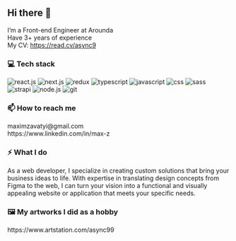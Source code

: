 ## Hi there 👋

I’m a Front-end Engineer at Arounda <br/>
Have 3+ years of experience <br/>
My CV: https://read.cv/async9

### 💻 Tech stack

<div display="flex">
  <img src="https://img.shields.io/badge/react.js-black?style=for-the-badge&logo=react&logoColor=white" alt="react.js"/>
  <img src="https://img.shields.io/badge/next.js-black?style=for-the-badge&logo=next.js&logoColor=white" alt="next.js"/>
  <img src="https://img.shields.io/badge/redux-black?style=for-the-badge&logo=redux&logoColor=white" alt="redux"/>
  <img src="https://img.shields.io/badge/typescript-black?style=for-the-badge&logo=typescript&logoColor=white" alt="typescript"/>
  <img src="https://img.shields.io/badge/javascript-black?style=for-the-badge&logo=javascript&logoColor=white" alt="javascript"/>
  <img src="https://img.shields.io/badge/css-black?style=for-the-badge&logo=css3&logoColor=white" alt="css"/>
  <img src="https://img.shields.io/badge/sass-black?style=for-the-badge&logo=sass&logoColor=white" alt="sass"/>
  <img src="https://img.shields.io/badge/strapi-black?style=for-the-badge&logo=strapi&logoColor=white" alt="strapi"/>
  <img src="https://img.shields.io/badge/node.js-black?style=for-the-badge&logo=node.js&logoColor=white" alt="node.js"/>
  <img src="https://img.shields.io/badge/git-black?style=for-the-badge&logo=git&logoColor=white" alt="git"/>
</div>


### 📫 How to reach me

<div>
  maximzavatyi@gmail.com
  <br />
  https://www.linkedin.com/in/max-z
</div>


### ⚡ What I do 

As a web developer, I specialize in creating custom solutions that bring your business ideas to life. With expertise in translating design concepts from Figma to the web, I can turn your vision into a functional and visually appealing website or application that meets your specific needs.
<br />

  
### 🖼️ My artworks I did as a hobby
<div>
  https://www.artstation.com/async99
</div>
